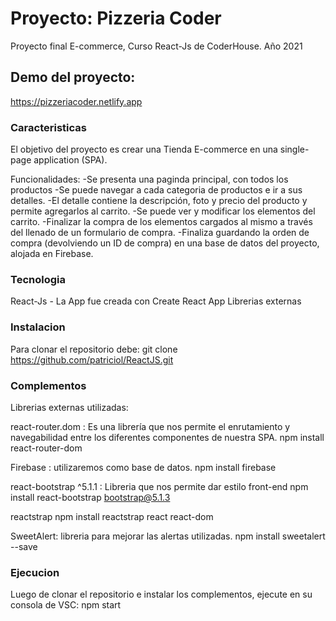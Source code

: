 # Proyecto: Pizzeria Coder

Proyecto final E-commerce, Curso React-Js de CoderHouse. Año 2021

## Demo del proyecto:

https://pizzeriacoder.netlify.app

### Caracteristicas

El objetivo del proyecto es crear una Tienda E-commerce en una single-page application (SPA).

Funcionalidades:
-Se presenta una paginda principal, con todos los productos
-Se puede navegar a cada categoria de productos e ir a sus detalles.
-El detalle contiene la descripción, foto y precio del producto y permite agregarlos al carrito.
-Se puede ver y modificar los elementos del carrito.
-Finalizar la compra de los elementos cargados al mismo a través del llenado de un formulario de compra.
-Finaliza guardando la orden de compra (devolviendo un ID de compra) en una base de datos del proyecto, alojada en Firebase.

### Tecnologia 
React-Js - La App fue creada con Create React App
Librerias externas

### Instalacion 
Para clonar el repositorio debe:
git clone https://github.com/patriciol/ReactJS.git

### Complementos
Librerias externas utilizadas:

react-router.dom : Es una librería que nos permite el enrutamiento y navegabilidad entre los diferentes componentes de nuestra SPA. 
npm install react-router-dom

Firebase : utilizaremos como base de datos. 
npm install firebase

react-bootstrap ^5.1.1 : Libreria que nos permite dar estilo front-end
npm install react-bootstrap bootstrap@5.1.3

reactstrap
npm install reactstrap react react-dom

SweetAlert: libreria para mejorar las alertas utilizadas.
npm install sweetalert --save

### Ejecucion 
Luego de clonar el repositorio e instalar los complementos, ejecute en su consola de VSC:
npm start